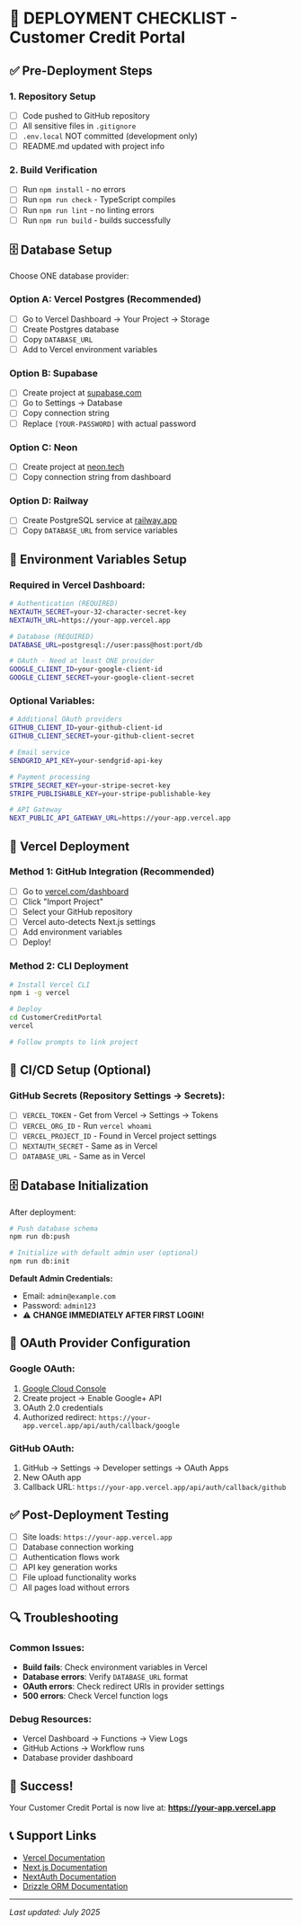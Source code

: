 # 🚀 **DEPLOYMENT CHECKLIST - Customer Credit Portal**

## ✅ **Pre-Deployment Steps**

### 1. **Repository Setup**
- [ ] Code pushed to GitHub repository
- [ ] All sensitive files in `.gitignore`
- [ ] `.env.local` NOT committed (development only)
- [ ] README.md updated with project info

### 2. **Build Verification**
- [ ] Run `npm install` - no errors
- [ ] Run `npm run check` - TypeScript compiles
- [ ] Run `npm run lint` - no linting errors
- [ ] Run `npm run build` - builds successfully

## 🗄️ **Database Setup**

Choose ONE database provider:

### Option A: **Vercel Postgres** (Recommended)
- [ ] Go to Vercel Dashboard → Your Project → Storage
- [ ] Create Postgres database
- [ ] Copy `DATABASE_URL`
- [ ] Add to Vercel environment variables

### Option B: **Supabase**
- [ ] Create project at [supabase.com](https://supabase.com)
- [ ] Go to Settings → Database
- [ ] Copy connection string
- [ ] Replace `[YOUR-PASSWORD]` with actual password

### Option C: **Neon**
- [ ] Create project at [neon.tech](https://neon.tech)
- [ ] Copy connection string from dashboard

### Option D: **Railway**
- [ ] Create PostgreSQL service at [railway.app](https://railway.app)
- [ ] Copy `DATABASE_URL` from service variables

## 🔐 **Environment Variables Setup**

### **Required in Vercel Dashboard:**
```bash
# Authentication (REQUIRED)
NEXTAUTH_SECRET=your-32-character-secret-key
NEXTAUTH_URL=https://your-app.vercel.app

# Database (REQUIRED)
DATABASE_URL=postgresql://user:pass@host:port/db

# OAuth - Need at least ONE provider
GOOGLE_CLIENT_ID=your-google-client-id
GOOGLE_CLIENT_SECRET=your-google-client-secret
```

### **Optional Variables:**
```bash
# Additional OAuth providers
GITHUB_CLIENT_ID=your-github-client-id
GITHUB_CLIENT_SECRET=your-github-client-secret

# Email service
SENDGRID_API_KEY=your-sendgrid-api-key

# Payment processing
STRIPE_SECRET_KEY=your-stripe-secret-key
STRIPE_PUBLISHABLE_KEY=your-stripe-publishable-key

# API Gateway
NEXT_PUBLIC_API_GATEWAY_URL=https://your-app.vercel.app
```

## 🚀 **Vercel Deployment**

### **Method 1: GitHub Integration (Recommended)**
- [ ] Go to [vercel.com/dashboard](https://vercel.com/dashboard)
- [ ] Click "Import Project"
- [ ] Select your GitHub repository
- [ ] Vercel auto-detects Next.js settings
- [ ] Add environment variables
- [ ] Deploy!

### **Method 2: CLI Deployment**
```bash
# Install Vercel CLI
npm i -g vercel

# Deploy
cd CustomerCreditPortal
vercel

# Follow prompts to link project
```

## 🔄 **CI/CD Setup (Optional)**

### **GitHub Secrets** (Repository Settings → Secrets):
- [ ] `VERCEL_TOKEN` - Get from Vercel → Settings → Tokens
- [ ] `VERCEL_ORG_ID` - Run `vercel whoami`
- [ ] `VERCEL_PROJECT_ID` - Found in Vercel project settings
- [ ] `NEXTAUTH_SECRET` - Same as in Vercel
- [ ] `DATABASE_URL` - Same as in Vercel

## 🗄️ **Database Initialization**

After deployment:
```bash
# Push database schema
npm run db:push

# Initialize with default admin user (optional)
npm run db:init
```

**Default Admin Credentials:**
- Email: `admin@example.com`
- Password: `admin123`
- ⚠️ **CHANGE IMMEDIATELY AFTER FIRST LOGIN!**

## 🔐 **OAuth Provider Configuration**

### **Google OAuth:**
1. [Google Cloud Console](https://console.cloud.google.com)
2. Create project → Enable Google+ API
3. OAuth 2.0 credentials
4. Authorized redirect: `https://your-app.vercel.app/api/auth/callback/google`

### **GitHub OAuth:**
1. GitHub → Settings → Developer settings → OAuth Apps
2. New OAuth app
3. Callback URL: `https://your-app.vercel.app/api/auth/callback/github`

## ✅ **Post-Deployment Testing**

- [ ] Site loads: `https://your-app.vercel.app`
- [ ] Database connection working
- [ ] Authentication flows work
- [ ] API key generation works
- [ ] File upload functionality works
- [ ] All pages load without errors

## 🔍 **Troubleshooting**

### **Common Issues:**
- **Build fails**: Check environment variables in Vercel
- **Database errors**: Verify `DATABASE_URL` format
- **OAuth errors**: Check redirect URIs in provider settings
- **500 errors**: Check Vercel function logs

### **Debug Resources:**
- Vercel Dashboard → Functions → View Logs
- GitHub Actions → Workflow runs
- Database provider dashboard

## 🎉 **Success!**

Your Customer Credit Portal is now live at:
**https://your-app.vercel.app**

## 📞 **Support Links**
- [Vercel Documentation](https://vercel.com/docs)
- [Next.js Documentation](https://nextjs.org/docs)
- [NextAuth Documentation](https://next-auth.js.org)
- [Drizzle ORM Documentation](https://orm.drizzle.team)

---
*Last updated: July 2025*
